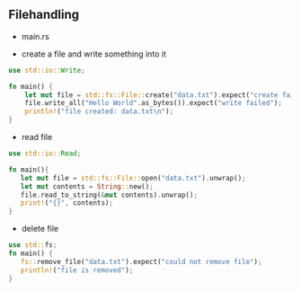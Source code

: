 ## Filehandling

- main.rs

- create a file and write something into it
```rust
use std::io::Write;

fn main() {
    let mut file = std::fs::File::create("data.txt").expect("create failed");
    file.write_all("Hello World".as_bytes()).expect("write failed");
    println!("file created: data.txt\n");
}
```

- read file
```rust
use std::io::Read;

fn main(){
   let mut file = std::fs::File::open("data.txt").unwrap();
   let mut contents = String::new();
   file.read_to_string(&mut contents).unwrap();
   print!("{}", contents);
}
```

- delete file
```rust
use std::fs;
fn main() {
   fs::remove_file("data.txt").expect("could not remove file");
   println!("file is removed");
}
```